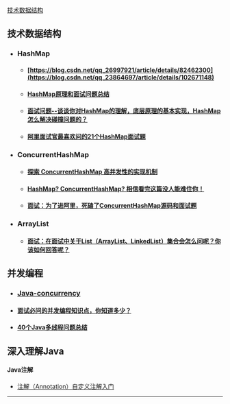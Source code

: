 [技术数据结构]()




## 技术数据结构 
+ ###  HashMap
    + #### [https://blog.csdn.net/qq_26997921/article/details/82462300](https://blog.csdn.net/qq_23864697/article/details/102671148)
    + #### [HashMap原理和面试问题总结](https://blog.csdn.net/dekulugu/article/details/108658198)
    + #### [面试问题--谈谈你对HashMap的理解，底层原理的基本实现，HashMap怎么解决碰撞问题的？](https://blog.csdn.net/qq_26997921/article/details/82462300)
    + #### [阿里面试官最喜欢问的21个HashMap面试题](https://www.bilibili.com/read/cv6114752/)

+ ### ConcurrentHashMap 
    + #### [探索 ConcurrentHashMap 高并发性的实现机制](https://developer.ibm.com/zh/articles/java-lo-concurrenthashmap/)
    + #### [HashMap? ConcurrentHashMap? 相信看完这篇没人能难住你！](https://crossoverjie.top/2018/07/23/java-senior/ConcurrentHashMap/)
    + #### [面试：为了进阿里，死磕了ConcurrentHashMap源码和面试题](https://segmentfault.com/a/1190000024432650)
    
+ ### ArrayList
    + #### [面试：在面试中关于List（ArrayList、LinkedList）集合会怎么问呢？你该如何回答呢？](https://segmentfault.com/a/1190000022927049)
    

## 并发编程
+ ### [Java-concurrency](https://github.com/CL0610/Java-concurrency)
+ #### [面试必问的并发编程知识点，你知道多少？](https://segmentfault.com/a/1190000020313421)
+ #### [40个Java多线程问题总结](https://www.cnblogs.com/zhanht/p/5450325.html) 


## 深入理解Java

#### Java注解
+ [注解（Annotation）自定义注解入门](https://www.cnblogs.com/peida/archive/2013/04/24/3036689.html)

___


